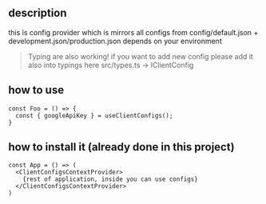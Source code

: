 ## description
this is config provider which is mirrors all configs from 
config/default.json + development.json/production.json depends on your environment

> Typing are also working! if you want to add new config please add it also into typings here src/types.ts -> IClientConfig

## how to use
```
const Foo = () => {
  const { googleApiKey } = useClientConfigs();
}
```

## how to install it (already done in this project)
```
const App = () => (
  <ClientConfigsContextProvider>
    {rest of application, inside you can use configs}
  </ClientConfigsContextProvider>
)
```
